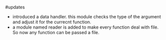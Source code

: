#updates

- introduced a data handler. this module checks the type of the argument and adjust it for the currecnt function.
- a module named reader is added to make every function deal with file. So now any function can be passed a file.
